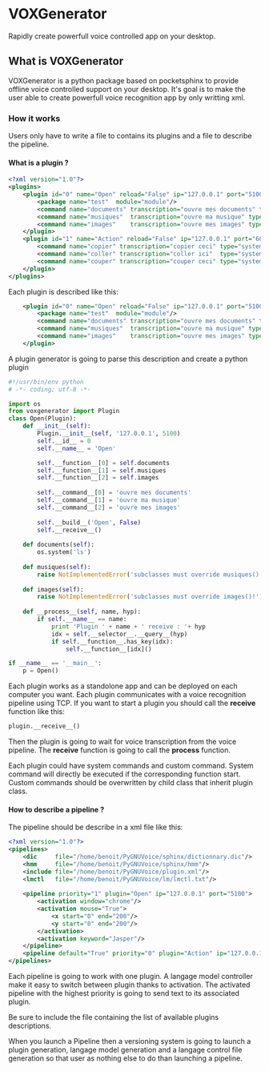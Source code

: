 # VOXGenerator

Rapidly create powerfull voice controlled app on your desktop.

## What is VOXGenerator

VOXGenerator is a python package based on pocketsphinx to provide offline voice controlled support on your desktop. It's goal is to make the user able to create powerfull voice recognition app by only writting xml.

### How it works

Users only have to write a file to contains its plugins and a file to describe the pipeline.

#### What is a plugin ?

```xml
<?xml version="1.0"?>
<plugins>
	<plugin id="0" name="Open" reload="False" ip="127.0.0.1" port="5100">
		<package name="test"  module="module"/>
		<command name="documents" transcription="ouvre mes documents" type="system" exec="ls"/>
		<command name="musiques"  transcription="ouvre ma musique" type="custom"/>
		<command name="images"    transcription="ouvre mes images" type="custom"/>
	</plugin>
    <plugin id="1" name="Action" reload="False" ip="127.0.0.1" port="6000">
		<command name="copier" transcription="copier ceci" type="system" exec="xdotool key ctrl+c"/>
		<command name="coller" transcription="coller ici"  type="system" exec="xdotool key ctrl+v"/>
		<command name="couper" transcription="couper ceci" type="system" exec="xdotool key ctrl+x"/>
	</plugin>
</plugins>
```
Each plugin is described like this:

``` xml
	<plugin id="0" name="Open" reload="False" ip="127.0.0.1" port="5100">
		<package name="test"  module="module"/>
		<command name="documents" transcription="ouvre mes documents" type="system" exec="ls"/>
		<command name="musiques"  transcription="ouvre ma musique" type="custom"/>
		<command name="images"    transcription="ouvre mes images" type="custom"/>
	</plugin>
```
A plugin generator is going to parse this description and create a python plugin

``` python
#!/usr/bin/env python
# -*- coding: utf-8 -*-

import os
from voxgenerator import Plugin
class Open(Plugin):
    def __init__(self):
        Plugin.__init__(self, '127.0.0.1', 5100)
        self.__id__ = 0
        self.__name__ = 'Open'

        self.__function__[0] = self.documents
        self.__function__[1] = self.musiques
        self.__function__[2] = self.images
        
        self.__command__[0] = 'ouvre mes documents'
        self.__command__[1] = 'ouvre ma musique'
        self.__command__[2] = 'ouvre mes images'
        
        self.__build__('Open', False)
        self.__receive__()
    
    def documents(self):
        os.system('ls')
    
    def musiques(self):
        raise NotImplementedError('subclasses must override musiques()!')
    
    def images(self):
        raise NotImplementedError('subclasses must override images()!')
    
    def __process__(self, name, hyp):
        if self.__name__ == name:
            print 'Plugin ' + name + ' receive : '+ hyp
            idx = self.__selector__.__query__(hyp)
            if self.__function__.has_key(idx):
                self.__function__[idx]()

if __name__ == '__main__':
    p = Open()

```

Each plugin works as a standolone app and can be deployed on each computer you want. Each plugin communicates with a voice recognition pipeline using TCP.  If you want to start a plugin you should call the __receive__ function like this:

``` python
plugin.__receive__()
```
Then the plugin is going to wait for voice transcription from the voice pipeline.  The __receive__ function is going to call the __process__ function.

Each plugin could have system commands and custom command.
System command will directly be executed if the corresponding function start. Custom commands should be overwritten by child class that inherit plugin class.

#### How to describe a pipeline ?

The pipeline should be describe in a xml file like this:

``` xml
<?xml version="1.0"?>
<pipelines>
	<dic     file="/home/benoit/PyGNUVoice/sphinx/dictionnary.dic"/>
	<hmm     file="/home/benoit/PyGNUVoice/sphinx/hmm"/>
	<include file="/home/benoit/PyGNUVoice/plugin.xml"/>
	<lmctl   file="/home/benoit/PyGNUVoice/lm/lmctl.txt"/>
	
	<pipeline priority="1" plugin="Open" ip="127.0.0.1" port="5100">
		<activation window="chrome"/>
		<activation mouse="True">
			<x start="0" end="200"/>
			<y start="0" end="200"/>
	    </activation>
		<activation keyword="Jasper"/>
    </pipeline>
   	<pipeline default="True" priority="0" plugin="Action" ip="127.0.0.1" port="6000"/>
</pipelines>

```

Each pipeline is going to work with one plugin.  A langage model controller make it easy to switch between plugin thanks to activation. The activated pipeline with the highest priority is going to send text to its associated plugin.

Be sure to include the file containing the list of available plugins descriptions.

When you launch a Pipeline then a versioning system is going to launch a plugin generation, langage model generation and a langage control file generation so that user as nothing else to do than launching a pipeline.
